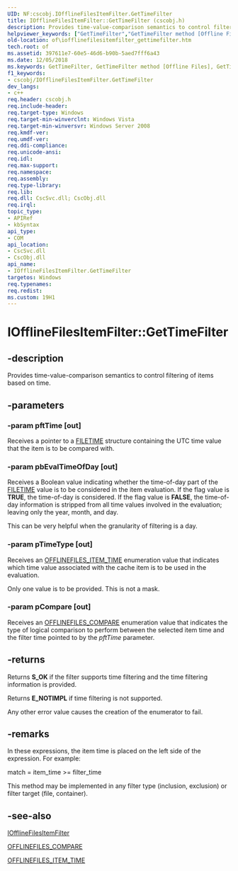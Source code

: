 ```yaml
---
UID: NF:cscobj.IOfflineFilesItemFilter.GetTimeFilter
title: IOfflineFilesItemFilter::GetTimeFilter (cscobj.h)
description: Provides time-value-comparison semantics to control filtering of items based on time.
helpviewer_keywords: ["GetTimeFilter","GetTimeFilter method [Offline Files]","GetTimeFilter method [Offline Files]","IOfflineFilesItemFilter interface","IOfflineFilesItemFilter interface [Offline Files]","GetTimeFilter method","IOfflineFilesItemFilter.GetTimeFilter","IOfflineFilesItemFilter::GetTimeFilter","cscobj/IOfflineFilesItemFilter::GetTimeFilter","of.iofflinefilesitemfilter_gettimefilter"]
old-location: of\iofflinefilesitemfilter_gettimefilter.htm
tech.root: of
ms.assetid: 397611e7-60e5-46d6-b90b-5aed7fff6a43
ms.date: 12/05/2018
ms.keywords: GetTimeFilter, GetTimeFilter method [Offline Files], GetTimeFilter method [Offline Files],IOfflineFilesItemFilter interface, IOfflineFilesItemFilter interface [Offline Files],GetTimeFilter method, IOfflineFilesItemFilter.GetTimeFilter, IOfflineFilesItemFilter::GetTimeFilter, cscobj/IOfflineFilesItemFilter::GetTimeFilter, of.iofflinefilesitemfilter_gettimefilter
f1_keywords:
- cscobj/IOfflineFilesItemFilter.GetTimeFilter
dev_langs:
- c++
req.header: cscobj.h
req.include-header: 
req.target-type: Windows
req.target-min-winverclnt: Windows Vista
req.target-min-winversvr: Windows Server 2008
req.kmdf-ver: 
req.umdf-ver: 
req.ddi-compliance: 
req.unicode-ansi: 
req.idl: 
req.max-support: 
req.namespace: 
req.assembly: 
req.type-library: 
req.lib: 
req.dll: CscSvc.dll; CscObj.dll
req.irql: 
topic_type:
- APIRef
- kbSyntax
api_type:
- COM
api_location:
- CscSvc.dll
- CscObj.dll
api_name:
- IOfflineFilesItemFilter.GetTimeFilter
targetos: Windows
req.typenames: 
req.redist: 
ms.custom: 19H1
---
```


# IOfflineFilesItemFilter::GetTimeFilter


## -description


Provides time-value-comparison semantics to control filtering of items based on time.


## -parameters




### -param pftTime [out]

Receives a pointer to a <a href="https://docs.microsoft.com/windows/desktop/api/minwinbase/ns-minwinbase-filetime">FILETIME</a> structure containing the UTC time value that the item is to be compared with.


### -param pbEvalTimeOfDay [out]

Receives a Boolean value indicating whether the time-of-day part of the <a href="https://docs.microsoft.com/windows/desktop/api/minwinbase/ns-minwinbase-filetime">FILETIME</a> value is to be considered in the item evaluation.  If the flag value is <b>TRUE</b>, the time-of-day is considered.  If the flag value is <b>FALSE</b>, the time-of-day information is stripped from all time values involved in the evaluation; leaving only the year, month, and day.

This can be very helpful when the granularity of filtering is a day.


### -param pTimeType [out]

Receives an <a href="https://docs.microsoft.com/windows/desktop/api/cscobj/ne-cscobj-offlinefiles_item_time">OFFLINEFILES_ITEM_TIME</a> enumeration value that indicates which time value associated with the cache item is to be used in the evaluation.

Only one value is to be provided.  This is not a mask.


### -param pCompare [out]

Receives an <a href="https://docs.microsoft.com/windows/desktop/api/cscobj/ne-cscobj-offlinefiles_compare">OFFLINEFILES_COMPARE</a> enumeration value that indicates the type of logical comparison to perform between the selected item time and the filter time pointed to by the <i>pftTime</i> parameter.


## -returns



Returns <b>S_OK</b> if the filter supports time filtering and the time filtering information is provided.

Returns <b>E_NOTIMPL</b> if time filtering is not supported.

Any other error value causes the creation of the enumerator to fail.




## -remarks



In these expressions, the item time is placed on the left side of the expression.  For example:

match = item_time &gt;= filter_time

This method may be implemented in any filter type (inclusion, exclusion) or filter target (file, container).




## -see-also




<a href="https://docs.microsoft.com/previous-versions/windows/desktop/api/cscobj/nn-cscobj-iofflinefilesitemfilter">IOfflineFilesItemFilter</a>



<a href="https://docs.microsoft.com/windows/desktop/api/cscobj/ne-cscobj-offlinefiles_compare">OFFLINEFILES_COMPARE</a>



<a href="https://docs.microsoft.com/windows/desktop/api/cscobj/ne-cscobj-offlinefiles_item_time">OFFLINEFILES_ITEM_TIME</a>
 

 

